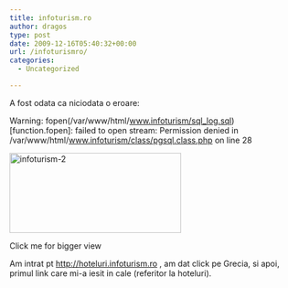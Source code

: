 ```yaml
---
title: infoturism.ro
author: dragos
type: post
date: 2009-12-16T05:40:32+00:00
url: /infoturismro/
categories:
  - Uncategorized

---
```

A fost odata ca niciodata o eroare:

Warning: fopen(/var/www/html/www.infoturism/sql_log.sql) [function.fopen]: failed to open stream: Permission denied in /var/www/html/www.infoturism/class/pgsql.class.php on line 28

<div id="attachment_185" style="width: 310px" class="wp-caption aligncenter">
  <a href="http://35.224.157.168/wp-content/uploads/2009/12/infoturism-2.png"><img aria-describedby="caption-attachment-185" class="size-medium wp-image-185" title="infoturism-2" src="http://35.224.157.168/wp-content/uploads/2009/12/infoturism-2-300x140.png" alt="infoturism-2" width="300" height="140" /></a>
  
  <p id="caption-attachment-185" class="wp-caption-text">
    Click me for bigger view
  </p>
</div>

Am intrat pt http://hoteluri.infoturism.ro , am dat click pe Grecia, si apoi, primul link care mi-a iesit in cale (referitor la hoteluri).